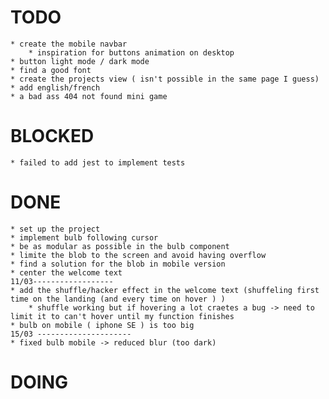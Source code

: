 # TODO
    * create the mobile navbar
        * inspiration for buttons animation on desktop  
    * button light mode / dark mode
    * find a good font
    * create the projects view ( isn't possible in the same page I guess)
    * add english/french 
    * a bad ass 404 not found mini game
# BLOCKED
    * failed to add jest to implement tests
# DONE
    * set up the project
    * implement bulb following cursor
    * be as modular as possible in the bulb component  
    * limite the blob to the screen and avoid having overflow
    * find a solution for the blob in mobile version
    * center the welcome text
    11/03------------------
    * add the shuffle/hacker effect in the welcome text (shuffeling first time on the landing (and every time on hover ) )
        * shuffle working but if hovering a lot craetes a bug -> need to limit it to can't hover until my function finishes 
    * bulb on mobile ( iphone SE ) is too big 
    15/03 ---------------------
    * fixed bulb mobile -> reduced blur (too dark) 

# DOING
    